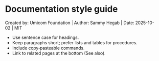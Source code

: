 # Documentation style guide

Created by: Umicom Foundation | Author: Sammy Hegab | Date: 2025-10-02 | MIT

- Use sentence case for headings.
- Keep paragraphs short; prefer lists and tables for procedures.
- Include copy‑pasteable commands.
- Link to related pages at the bottom (See also).
